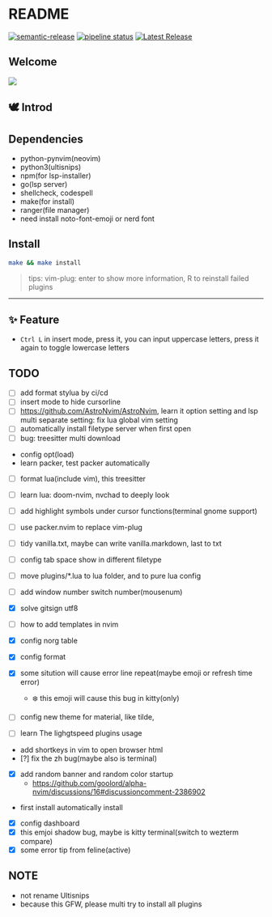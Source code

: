 # README

[![semantic-release](https://img.shields.io/badge/%20%20%F0%9F%93%A6%F0%9F%9A%80-semantic--release-e10079.svg)](https://github.com/semantic-release/semantic-release)
[![pipeline status](https://gitlab.com/oeyoews/nvim/badges/nvim/pipeline.svg)](https://gitlab.com/oeyoews/nvim/-/commits/nvim)
[![Latest Release](https://gitlab.com/oeyoews/nvim/-/badges/release.svg)](https://gitlab.com/oeyoews/nvim/-/releases)

## Welcome

<img src="https://cdn.jsdelivr.net/gh/oeyoews/img/nvim-example.png"/>

## 🕊️ Introd <!--2021-09-18T 23:41:58-->

## Dependencies

* python-pynvim(neovim)
* python3(ultisnips)
* npm(for lsp-installer)
* go(lsp server)
* shellcheck, codespell
* make(for install)
* ranger(file manager)
* need install noto-font-emoji or nerd font

## Install

```bash
make && make install
```

> tips: vim-plug: enter to show more information, R to reinstall failed plugins

---

<!-- 🥙 -->
## ✨ Feature

* `Ctrl L` in insert mode, press it, you can input uppercase letters, press it
again to toggle lowercase letters

## TODO

* [ ] add format stylua by ci/cd
* [ ] insert mode to hide cursorline
* [ ] https://github.com/AstroNvim/AstroNvim, learn it option setting and lsp multi separate setting: fix lua global vim setting
* [ ] automatically install filetype server when first open
* [ ] bug: treesitter multi download
* config opt(load)
* learn packer, test packer automatically
* [ ] format lua(include vim), this treesitter
* [ ] learn lua: doom-nvim, nvchad to deeply look
* [ ] add highlight symbols under cursor functions(terminal gnome support)
* [ ] use packer.nvim to replace vim-plug
* [ ] tidy vanilla.txt, maybe can write vanilla.markdown, last to txt
* [ ] config tab space show in different filetype
* [ ] move plugins/*.lua to lua folder, and to pure lua config
* [ ] add window number switch number(mousenum)
* [x] solve gitsign utf8
* [ ] how to add templates in nvim
* [x] config norg table
* [x] config format
* [x] some sitution will cause error line repeat(maybe emoji or refresh time error)
  * :snowflake:  this emoji will cause this bug in kitty(only)

* [ ] config new theme for material, like tilde,
* [ ] learn The lighgtspeed plugins usage
* add shortkeys in vim to open browser html
* [?] fix the zh bug(maybe also is terminal)
* [x] add random banner and random color startup
  * <https://github.com/goolord/alpha-nvim/discussions/16#discussioncomment-2386902>
* first install automatically install
* [x] config dashboard
* [x] this emjoi shadow bug, maybe is kitty terminal(switch to wezterm compare)
* [x] some error tip from feline(active)

## NOTE

* not rename Ultisnips
* because this GFW, please multi try to install all plugins
